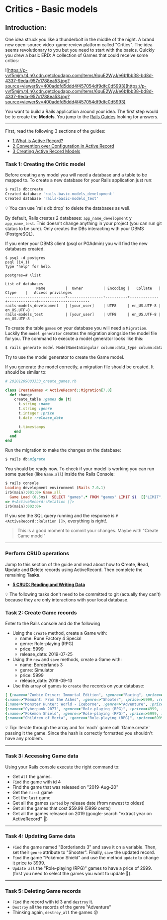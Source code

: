 # Critics - Basic models

## **Introduction:**

One idea struck you like a thunderbolt in the middle of the night. A brand new
open-source video-game review platform called "Critics". The idea seems
revolutionary to you but you need to start with the basics. Quickly you drew a
basic ERD: A collection of Games that could receive some critics:

![https://p-vvf5mjm.t4.n0.cdn.getcloudapp.com/items/6quE2WyJ/e6b1bb38-bd8d-4337-9eda-957c1788ea53.jpg?source=viewer&v=400addfd5ddd4f457054df9dfc0d5993](https://p-vvf5mjm.t4.n0.cdn.getcloudapp.com/items/6quE2WyJ/e6b1bb38-bd8d-4337-9eda-957c1788ea53.jpg?source=viewer&v=400addfd5ddd4f457054df9dfc0d5993)

You want to build a Rails application around your idea. The first step would be
to create the **Models**. You jump to the
[Rails Guides](https://guides.rubyonrails.org/index.html) looking for answers.

---

First, read the following 3 sections of the guides:

- [1 What is Active Record?](https://guides.rubyonrails.org/active_record_basics.html#what-is-active-record-questionmark)
- [2 Convention over Configuration in Active Record](https://guides.rubyonrails.org/active_record_basics.html#convention-over-configuration-in-active-record)
- [3 Creating Active Record Models](https://guides.rubyonrails.org/active_record_basics.html#creating-active-record-models)

### Task 1: Creating the Critic model

Before creating any model you will need a database and a table to be mapped to.
To create a new database for your Rails application just run:

```bash
$ rails db:create
Created database 'rails-basic-models_development'
Created database 'rails-basic-models_test'
```

<aside>
💡 You can use `rails db:drop` to delete the databases as well.
</aside>

By default, Rails creates 2 databases: `app_name_development` y `app_name_test`.
This doesn't change anything in your project (you can run git status to be
sure). Only creates the DBs interacting with your DBMS (PostgreSQL).

If you enter your DBMS client (psql or PGAdmin) you will find the new databases created.

```
$ psql -d postgres
psql (14.1)
Type "help" for help.

postgres=# \list

List of databases
              Name         |  Owner         | Encoding |   Collate   |    Ctype    |   Access privileges
---------------------------+----------------+----------+-------------+-------------+-----------------------
rails-models_development   | [your_user]    | UTF8     | en_US.UTF-8 | en_US.UTF-8 |
rails-models_test          | [your_user]    | UTF8     | en_US.UTF-8 | en_US.UTF-8 |
```

To create the table `games` on your database you will need a `Migration`.
Luckily the `model generator` creates the migration alongside the model file for
you. The command to execute a model generator looks like this:

```bash
$ rails generate model ModelNameInSingular column:data_type column:data_type ...
```

Try to use the model generator to create the Game model.

If you generate the model correctly, a migration file should be created. It
should be similar to:

```ruby
# 20201209083333_create_games.rb

class CreateGames < ActiveRecord::Migration[7.0]
  def change
    create_table :games do |t|
      t.string :name
      t.string :genre
      t.integer :price
      t.date :release_date

      t.timestamps
    end
  end
end
```

Run the migration to make the changes on the database:

```ruby
$ rails db:migrate
```

You should be ready now. To check if your model is working you can run some
queries (like `Game.all`) inside the Rails Console:

```ruby
$ rails console
Loading development environment (Rails 7.0.1)
irb(main):001:0> Game.all
  Game Load (0.5ms)  SELECT "games".* FROM "games" LIMIT $1  [["LIMIT", 11]]
=> #<ActiveRecord::Relation []>
irb(main):002:0>
```

If you see the SQL query running and the response is
`#<ActiveRecord::Relation []>`, everything is right!.

> This is a good moment to commit your changes. Maybe with "Create Game model"

---

### Perform CRUD operations

Jump to this section of the guide and read about how to **C**reate, **R**ead,
**U**pdate and **D**elete records using ActiveRecord. Then complete the
remaining **Tasks**.

- [**5 CRUD: Reading and Writing Data**](https://guides.rubyonrails.org/active_record_basics.html#crud-reading-and-writing-data)

<aside> 💡 The following tasks don't need to be committed to git (actually they
can't) because they are only interactions with your local database. </aside>

### Task 2: Create Game records

Enter to the Rails console and do the following

- Using the `create` method, create a Game with:
  - name: Rune Factory 4 Special
  - genre: Role-playing (RPG)
  - price: 5999
  - release_date: 2019-07-25
- Using the `new` and `save` methods, create a Game with:
  - name: Borderlands 3
  - genre: Simulator
  - price: 5999
  - release_date: 2019-09-13
- Use this array of games to `create` the records on your database:

```ruby
[ {:name=>"Zombie Driver: Immortal Edition", :genre=>"Racing", :price=>5999, :release_date=>"2019-Jul-25"},
{:name=>"Remnant: From the Ashes", :genre=>"Shooter", :price=>6999, :release_date=>"2019-Aug-20"},
{:name=>"Monster Hunter: World - Iceborne", :genre=>"Adventure", :price=>6999, :release_date=>"2019-Sep-06"},
{:name=>"Cyberpunk 2077", :genre=>"Role-playing (RPG)", :price=>4999, :release_date=>"2020-Sep-17"},
{:name=>"Pokémon Shield", :genre=>"Role-playing (RPG)", :price=>5999, :release_date=>"2019-Nov-15"},
{:name=>"Children of Morta", :genre=>"Role-playing (RPG)", :price=>6999, :release_date=>"2019-Sep-03"} ]
```

<aside> 💡 Tip: Iterate through the array and for `each` game call `Game.create`
passing it the game. Since the hash is correctly formatted you shouldn't have
any problem. </aside>

---

### **Task 3: Accessing Game data**

Using your Rails console execute the right command to:

- Get `All` the games.
- `Find` the game with id 4
- Find the game that was released on "2019-Aug-20"
- Get the `first` game
- Get the `last` game
- Get all the games `sorted` by release date (from newest to oldest)
- Get all the games that cost \$59.99 (5999 cents)
- Get all the games released on 2019 (google-search "extract year on
  ActiveRecord" 👀)

---

### **Task 4: Updating Game data**

- `Find` the game named "Borderlands 3" and save it on a variable. Then, set
  their `genre` attribute to "Shooter". Finally, `save` the updated record.
- `Find` the game "Pokémon Shield" and use the method `update` to change it
  price to 3999.
- `Update all` the "Role-playing (RPG)" games to have a price of 2999. (first
  you need to select the games you want to update 👀).

---

### **Task 5: Deleting Game records**

- `Find` the record with id 3 and `destroy` it.
- `Destroy` all the records of the genre "Adventure"
- Thinking again, `destroy_all` the games 😵
